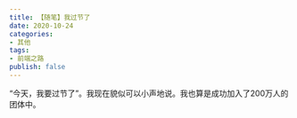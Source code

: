 ```yaml
---
title: 【随笔】我过节了
date: 2020-10-24
categories: 
- 其他
tags: 
- 前端之路
publish: false
---
```


“今天，我要过节了”。我现在貌似可以小声地说。我也算是成功加入了200万人的团体中。

